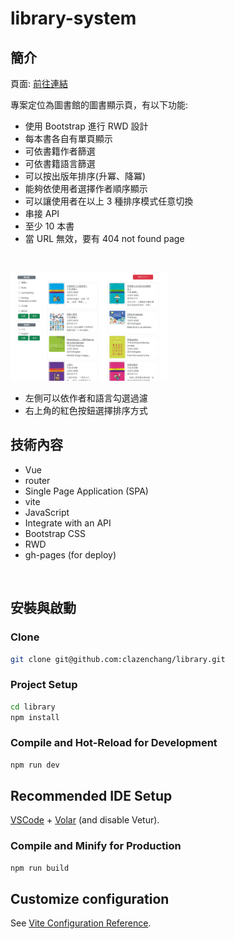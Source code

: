 # library-system


## 簡介

頁面: [前往連結](https://clazenchang.github.io/library/#/)

專案定位為圖書館的圖書顯示頁，有以下功能:

- 使⽤ Bootstrap 進⾏ RWD 設計
- 每本書各⾃有單⾴顯⽰
- 可依書籍作者篩選
- 可依書籍語⾔篩選
- 可以按出版年排序(升冪、降冪)
- 能夠依使⽤者選擇作者順序顯⽰
- 可以讓使⽤者在以上 3 種排序模式任意切換
- 串接 API
- ⾄少 10 本書
- 當 URL 無效，要有 404 not found page

<br/>

<img src="screenShot.png" style="width:50%">    <br/>
- 左側可以依作者和語言勾選過濾
- 右上角的紅色按鈕選擇排序方式


## 技術內容
- Vue
- router
- Single Page Application (SPA)
- vite
- JavaScript
- Integrate with an API
- Bootstrap CSS
- RWD
- gh-pages (for deploy)

<br/>


## 安裝與啟動

### Clone

```sh
git clone git@github.com:clazenchang/library.git
```

### Project Setup

```sh
cd library
npm install
```

### Compile and Hot-Reload for Development

```sh
npm run dev
```


## Recommended IDE Setup

[VSCode](https://code.visualstudio.com/) + [Volar](https://marketplace.visualstudio.com/items?itemName=Vue.volar) (and disable Vetur).


### Compile and Minify for Production

```sh
npm run build
```

## Customize configuration

See [Vite Configuration Reference](https://vitejs.dev/config/).